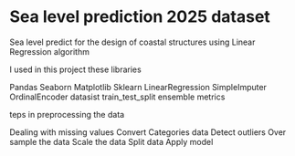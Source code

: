 # Sea level prediction 2025 dataset 
Sea level predict for the design of coastal structures using Linear Regression algorithm

I used in this project these libraries

Pandas
Seaborn
Matplotlib
Sklearn
LinearRegression
SimpleImputer
OrdinalEncoder
datasist
train_test_split
ensemble
metrics

teps in preprocessing the data

Dealing with missing values
Convert Categories data
Detect outliers
Over sample the data
Scale the data
Split data
Apply model
